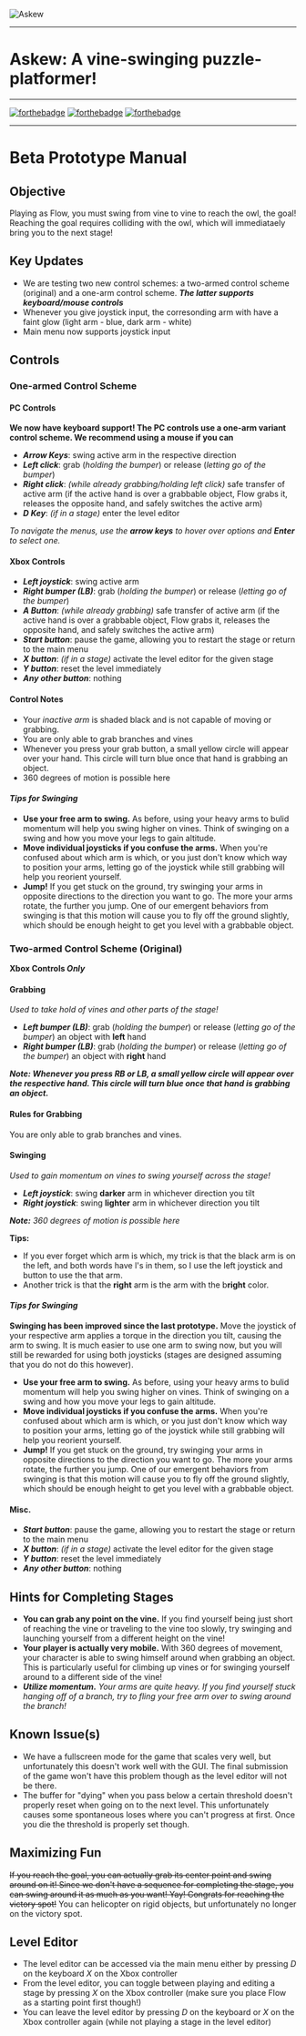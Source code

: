 ![Askew](https://github.com/TrevorEdwards/mantis-ink/blob/develop/art/askewLoading.png)

---

# Askew: A vine-swinging puzzle-platformer!

---

[![forthebadge](http://forthebadge.com/images/badges/made-with-crayons.svg)](http://forthebadge.com)
[![forthebadge](http://forthebadge.com/images/badges/contains-technical-debt.svg)](http://forthebadge.com)
[![forthebadge](http://forthebadge.com/images/badges/does-not-contain-treenuts.svg)](http://forthebadge.com)

---

# **Beta Prototype Manual**

## Objective
Playing as Flow, you must swing from vine to vine to reach the owl, the goal! Reaching the goal requires colliding with the owl, which will immediataely bring you to the next stage!

## Key Updates

- We are testing two new control schemes: a two-armed control scheme (original) and a one-arm control scheme. _**The latter supports keyboard/mouse controls**_
- Whenever you give joystick input, the corresonding arm with have a faint glow (light arm - blue, dark arm - white)
- Main menu now supports joystick input

## Controls 

### One-armed Control Scheme

#### PC Controls

**We now have keyboard support! The PC controls use a one-arm variant control scheme. We recommend using a mouse if you can**

- _**Arrow Keys**_: swing active arm in the respective direction
- _**Left click**_: grab (_holding the bumper_) or release (_letting go of the bumper_) 
- _**Right click**_: _(while already grabbing/holding left click)_ safe transfer of active arm (if the active hand is over a grabbable object, Flow grabs it, releases the opposite hand, and safely switches the active arm)
- _**D Key**_: _(if in a stage)_ enter the level editor

_To navigate the menus, use the **arrow keys** to hover over options and **Enter** to select one._

#### Xbox Controls

- _**Left joystick**_: swing active arm
- _**Right bumper (LB)**_: grab (_holding the bumper_) or release (_letting go of the bumper_) 
- _**A Button**_: _(while already grabbing)_ safe transfer of active arm (if the active hand is over a grabbable object, Flow grabs it, releases the opposite hand, and safely switches the active arm)
- _**Start button**_: pause the game, allowing you to restart the stage or return to the main menu
- _**X button**_: _(if in a stage)_ activate the level editor for the given stage
- _**Y button**_:  reset the level immediately
- _**Any other button**_: nothing

#### Control Notes

- Your _inactive arm_ is shaded black and is not capable of moving or grabbing. 
- You are only able to grab branches and vines 
- Whenever you press your grab button, a small yellow circle will appear over your hand. This circle will turn blue once that hand is grabbing an object.
- 360 degrees of motion is possible here


#### _Tips for Swinging_

- **Use your free arm to swing.** As before, using your heavy arms to bulid momentum will help you swing higher on vines. Think of swinging on a swing and how you move your legs to gain altitude. 
- **Move individual joysticks if you confuse the arms.** When you're confused about which arm is which, or you just don't know which way to position your arms, letting go of the joystick while still grabbing will help you reorient yourself.
- **Jump!** If you get stuck on the ground, try swinging your arms in opposite directions to the direction you want to go. The more your arms rotate, the further you jump. One of our emergent behaviors from swinging is that this motion will cause you to fly off the ground slightly, which should be enough height to get you level with a grabbable object.


### Two-armed Control Scheme (Original)

**Xbox Controls _Only_**

#### Grabbing
_Used to take hold of vines and other parts of the stage!_

- _**Left bumper (LB)**_: grab (_holding the bumper_) or release (_letting go of the bumper_) an object with **left** hand
- _**Right bumper (LB)**_: grab (_holding the bumper_) or release (_letting go of the bumper_) an object with **right** hand

_**Note: Whenever you press RB or LB, a small yellow circle will appear over the respective hand. This circle will turn blue once that hand is grabbing an object.**_


#### Rules for Grabbing

You are only able to grab branches and vines.


#### Swinging
_Used to gain momentum on vines to swing yourself across the stage!_

- _**Left joystick**_: swing **darker** arm in whichever direction you tilt
- _**Right joystick**_: swing **lighter** arm in whichever direction you tilt

_**Note:** 360 degrees of motion is possible here_

**Tips:**
- If you ever forget which arm is which, my trick is that the black arm is on the left, and both words have l's in them, so I use the left joystick and button to use the that arm.
- Another trick is that the **right** arm is the arm with the b**right** color.


#### _Tips for Swinging_

**Swinging has been improved since the last prototype.** Move the joystick of your respective arm applies a torque in the direction you tilt, causing the arm to swing. It is much easier to use one arm to swing now, but you will still be rewarded for using both joysticks (stages are designed assuming that you do not do this however).

- **Use your free arm to swing.** As before, using your heavy arms to bulid momentum will help you swing higher on vines. Think of swinging on a swing and how you move your legs to gain altitude. 
- **Move individual joysticks if you confuse the arms.** When you're confused about which arm is which, or you just don't know which way to position your arms, letting go of the joystick while still grabbing will help you reorient yourself.
- **Jump!** If you get stuck on the ground, try swinging your arms in opposite directions to the direction you want to go. The more your arms rotate, the further you jump. One of our emergent behaviors from swinging is that this motion will cause you to fly off the ground slightly, which should be enough height to get you level with a grabbable object.


#### Misc.
- _**Start button**_: pause the game, allowing you to restart the stage or return to the main menu
- _**X button**_: _(if in a stage)_ activate the level editor for the given stage
- _**Y button**_:  reset the level immediately
- _**Any other button**_: nothing


## Hints for Completing Stages

- **You can grab any point on the vine.** If you find yourself being just short of reaching the vine or traveling to the vine too slowly, try swinging and launching yourself from a different height on the vine! 
- **Your player is actually very mobile.** With 360 degrees of movement, your character is able to swing himself around when grabbing an object. This is particularly useful for climbing up vines or for swinging yourself around to a different side of the vine!
- _**Utilize momentum.** Your arms are quite heavy. If you find yourself stuck hanging off of a branch, try to fling your free arm over to swing around the branch!_

## Known Issue(s)

- We have a fullscreen mode for the game that scales very well, but unfortunately this doesn't work well with the GUI. The final submission of the game won't have this problem though as the level editor will not be there.
- The buffer for "dying" when you pass below a certain threshold doesn't properly reset when going on to the next level. This unfortunately causes some spontaneous loses where you can't progress at first. Once you die the threshold is properly set though.

## Maximizing Fun

~~If you reach the goal, you can actually grab its center point and swing around on it! Since we don't have a sequence for completing the stage, you can swing around it as much as you want! Yay! Congrats for reaching the victory spot!~~ You can helicopter on rigid objects, but unfortunately no longer on the victory spot.

## Level Editor

- The level editor can be accessed via the main menu either by pressing _D_ on the keyboard _X_ on the Xbox controller
- From the level editor, you can toggle between playing and editing a stage by pressing _X_ on the Xbox controller (make sure you place Flow as a starting point first though!)
- You can leave the level editor by pressing _D_ on the keyboard or _X_ on the Xbox controller again (while not playing a stage in the level editor)



